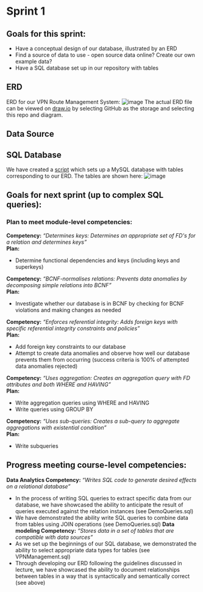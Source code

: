 # Sprint 1
## Goals for this sprint:
* Have a conceptual design of our database, illustrated by an ERD
* Find a source of data to use - open source data online? Create our own example data?
* Have a SQL database set up in our repository with tables

## ERD
ERD for our VPN Route Management System:
![image](https://github.com/macsyd/csc370-database-project/assets/91709747/0cffcc81-5e2d-4491-89d9-3666f121a2fa)
The actual ERD file can be viewed on [draw.io](draw.io) by selecting GitHub as the storage and selecting this repo and diagram.

## Data Source

## SQL Database
We have created a [script](https://github.com/macsyd/csc370-database-project/blob/main/VPNManagement.sql) which sets up a MySQL database with tables corresponding to our ERD. The tables are shown here:
![image](https://github.com/macsyd/csc370-database-project/assets/91709747/7520c126-66f2-466f-b74d-51afed35e102)

## Goals for next sprint (up to complex SQL queries):
### Plan to meet module-level competencies:
**Competency:** *“Determines keys: Determines an appropriate set of FD's for a relation and determines keys”* <br>
**Plan:**
+ Determine functional dependencies and keys (including keys and superkeys)

**Competency:** *“BCNF-normalises relations: Prevents data anomalies by decomposing simple relations into BCNF”* <br>
**Plan:**
+ Investigate whether our database is in BCNF by checking for BCNF violations and making changes as needed

**Competency:** *“Enforces referential integrity: Adds foreign keys with specific referential integrity constraints and policies”* <br>
**Plan:**
+ Add foreign key constraints to our database
+ Attempt to create data anomalies and observe how well our database prevents them from occurring (success criteria is 100% of attempted data anomalies rejected)

**Competency:** *“Uses aggregation: Creates an aggregation query with FD attributes and both WHERE and HAVING”* <br>
**Plan:**
+ Write aggregation queries using WHERE and HAVING
+ Write queries using GROUP BY

**Competency:** *“Uses sub-queries: Creates a sub-query to aggregate aggregations with existential condition”* <br>
**Plan:**
+ Write subqueries

## Progress meeting course-level competencies:
**Data Analytics Competency:** *“Writes SQL code to generate desired effects on a relational database”* <br>
+ In the process of writing SQL queries to extract specific data from our database, we have showcased the ability to anticipate the result of queries executed against the relation instances (see DemoQueries.sql)
+ We have demonstrated the ability write SQL queries to combine data from tables using JOIN operations (see DemoQueries.sql)
**Data modeling Competency:** *“Stores data in a set of tables that are compatible with data sources”* <br>
+ As we set up the beginnings of our SQL database, we demonstrated the ability to select appropriate data types for tables (see VPNManagement.sql)
+ Through developing our ERD following the guidelines discussed in lecture, we have showcased the ability to document relationships between tables in a way that is syntactically and semantically correct (see above)
